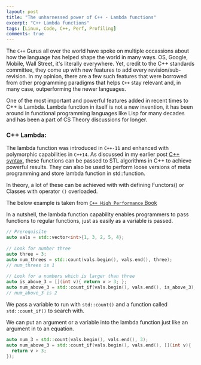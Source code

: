 ```yaml
---
layout: post
title: "The unharnessed power of C++ - Lambda functions"
excerpt: "C++ Lambda functions"
tags: [Linux, Code, C++, Perf, Profiling]
comments: true
---
```

The ``C++`` Gurus all over the world have spoke on multiple occassions about how the
language has helped shape the world in many ways. OS, Google, Mobile, Wall
Street, it's literally everywhere. Yet, credit to the C++ standards committee,
they come up with new features to add every revision/sub-revision. In my
opinion, there are a few such features that were borrowed from other programming
paradigms that helps ``C++`` stay relevant and, in many case, outperforming the
newer languages.

One of the most important and powerful features added in recent times to C++ is
Lambda. Lambda function in itself is not a new invention, it has been around in
functional programming languages like Lisp for many decades and has been a part
of CS Theory discussions for longer.

### C++ Lambda:
The lambda function was introduced in ``C++-11`` and enhanced with polymorphic
capabilities in ``C++14``. As discussed in my earlier post [C++
syntax](http://www.mycpu.org/complicate-but-readable/), these functions can be
passed to STL algorithms in C++ to achieve powerful results. They can also be
used to perform loose versions of meta programming and store lambda function in
std::function.

In theory, a lot of these can be achieved with with defining Functors() or
Classes with operator ``()`` overloaded.

The below example is taken from [``C++ High Performance`` Book](https://www.amazon.com/dp/B01MZX1E3Q/ref=cm_sw_r_tw_dp_U_x_uz-fEb27C98R)

In a nutshell, the lambda function capability enables programmers to pass
functions to regular functions, just as easily as a variable is passed.

```C++
// Prerequisite 
auto vals = std::vector<int>{1, 3, 2, 5, 4}; 
 
// Look for number three 
auto three = 3; 
auto num_threes = std::count(vals.begin(), vals.end(), three); 
// num_threes is 1 
 
// Look for a numbers which is larger than three 
auto is_above_3 = [](int v){ return v > 3; }; 
auto num_above_3 = std::count_if(vals.begin(), vals.end(), is_above_3);
// num_above_3 is 2 
```

We pass a variable to run with ``std::count()`` and a function called
``std::count_if()`` to search with.

We can put an argument or a variable into the lambda function just like an
argument in to an equation.
```C++
auto num_3 = std::count(vals.begin(), vals.end(), 3); 
auto num_above_3 = std::count_if(vals.begin(), vals.end(), [](int v){ 
  return v > 3; 
}); 
```
